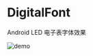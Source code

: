 # DigitalFont
Android LED 电子表字体效果

![demo](http://ww1.sinaimg.cn/large/005AaGtsgy1fkvz2clxbjj30k00zkt93.jpg)
